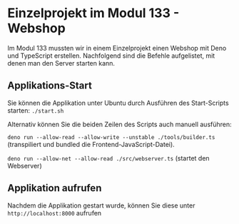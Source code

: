 # Einzelprojekt im Modul 133 - Webshop #
Im Modul 133 mussten wir in einem Einzelprojekt einen Webshop mit Deno und TypeScript erstellen.
Nachfolgend sind die Befehle aufgelistet, mit denen man den Server starten kann.

## Applikations-Start ##
Sie können die Applikation unter Ubuntu durch Ausführen des Start-Scripts starten:
`./start.sh`

Alternativ können Sie die beiden Zeilen des Scripts auch manuell ausführen:

`deno run --allow-read --allow-write --unstable ./tools/builder.ts` (transpiliert und bundled die Frontend-JavaScript-Datei).

`deno run --allow-net --allow-read ./src/webserver.ts`  (startet den Webserver)

## Applikation aufrufen ##
Nachdem die Applikation gestart wurde, können Sie diese unter `http://localhost:8000` aufrufen